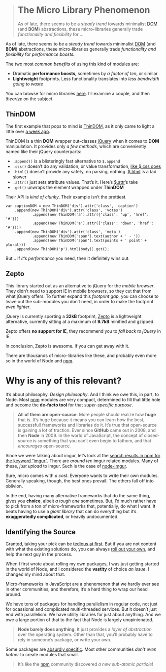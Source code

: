 <div><blockquote>
  <h1>The Micro Library Phenomenon</h1>
  <div><p>As of late, there seems to be a <em>steady trend</em> towards minimalist <a href="https://developer.mozilla.org/en/docs/DOM" target="_blank">DOM</a> (and <strong>BOM</strong>) abstractions, these micro-libraries generally trade <em>functionality and flexibility</em> for <em>&#x2026;</em></p></div>
</blockquote></div>

<div><p>As of late, there seems to be a <em>steady trend</em> towards minimalist <a href="https://developer.mozilla.org/en/docs/DOM" target="_blank">DOM</a> (and <strong>BOM</strong>) abstractions, these micro-libraries generally trade <em>functionality and flexibility</em> for <em>performance boosts.</em></p></div>

<div></div>

<div><p>The two most <em>common benefits</em> of using this kind of modules are:</p> <ul> <li>Dramatic <strong>performance boosts</strong>, sometimes by <em>a factor of ten</em>, or similar</li> <li><strong>Lightweight</strong> footprints. Less functionality translates into <em>less bandwidth going to waste</em></li> </ul> <p>You can browse for micro libraries <a href="http://microjs.com/" target="_blank">here</a>. I&#x2019;ll examine a couple, and then <em>theorize</em> on the subject.</p></div>

<div><h2 id="thindom">ThinDOM</h2> <p>The first example that pops to mind is <a href="https://github.com/jacobgreenleaf/ThinDOM" target="_blank" aria-label="ThinDOM by imgur, on GitHub">ThinDOM</a>, as it only came to light a little over <a href="http://imgur.com/blog/2013/05/21/tech-tuesday-jquery-dom-performance/" target="_blank" aria-label="jQuery DOM performance - imgur blog">a week ago</a>.</p> <p>ThinDOM is a thin <strong>DOM</strong> wrapper out-classes <a href="https://github.com/jquery/jquery" target="_blank" aria-label="jQuery on GitHub">jQuery</a> when it comes to <strong>DOM</strong> manipulation. It provides only <em>a few methods</em>, which are conveniently named like their jQuery counterparts:</p> <ul> <li><code class="md-code md-code-inline">.append()</code> is a blisteringly fast alternative to <code class="md-code md-code-inline">$.append</code></li> <li><code class="md-code md-code-inline">.css()</code> doesn&#x2019;t do any validation, or value transformation, <a href="https://github.com/jquery/jquery/blob/master/src/css.js#L111-L132" target="_blank" aria-label="$.css source on GitHub">like $.css does</a></li> <li><code class="md-code md-code-inline">.html()</code> doesn&#x2019;t provide any safety, no parsing, nothing. <a href="https://github.com/jquery/jquery/blob/master/src/manipulation.js#L124-L161" target="_blank" aria-label="$.html source on GitHub">$.html</a> is a tad slower</li> <li><code class="md-code md-code-inline">.attr()</code> just sets attribute values. That&#x2019;s it. Here&#x2019;s <a href="https://github.com/jquery/jquery/blob/master/src/attributes.js#L288-L334" target="_blank" aria-label="$.attr source on GitHub">$.attr</a>&#x2019;s take</li> <li><code class="md-code md-code-inline">.get()</code> unwraps the element wrapped under <strong>ThinDOM</strong></li> </ul> <p>Their API is <em>kind of clunky</em>. Their example isn&#x2019;t the prettiest.</p> <pre class="md-code-block"><code class="md-code md-lang-javascript"><span class="md-code-keyword">var</span> captionDOM = <span class="md-code-keyword">new</span> ThinDOM(<span class="md-code-string">&apos;div&apos;</span>).attr(<span class="md-code-string">&apos;class&apos;</span>, <span class="md-code-string">&apos;caption&apos;</span>)
    .append(<span class="md-code-keyword">new</span> ThinDOM(<span class="md-code-string">&apos;div&apos;</span>).attr(<span class="md-code-string">&apos;class&apos;</span>, <span class="md-code-string">&apos;votes&apos;</span>)
            .append(<span class="md-code-keyword">new</span> ThinDOM(<span class="md-code-string">&apos;a&apos;</span>).attr({<span class="md-code-string">&apos;class&apos;</span>: <span class="md-code-string">&apos;up&apos;</span>, <span class="md-code-string">&apos;href&apos;</span>: <span class="md-code-string">&apos;#&apos;</span>}))
            .append(<span class="md-code-keyword">new</span> ThinDOM(<span class="md-code-string">&apos;a&apos;</span>).attr({<span class="md-code-string">&apos;class&apos;</span>: <span class="md-code-string">&apos;down&apos;</span>, <span class="md-code-string">&apos;href&apos;</span>: <span class="md-code-string">&apos;#&apos;</span>})))
    .append(<span class="md-code-keyword">new</span> ThinDOM(<span class="md-code-string">&apos;div&apos;</span>).attr(<span class="md-code-string">&apos;class&apos;</span>, <span class="md-code-string">&apos;meta&apos;</span>)
            .append(<span class="md-code-keyword">new</span> ThinDOM(<span class="md-code-string">&apos;span&apos;</span>).text(author + <span class="md-code-string">&apos; - &apos;</span>))
            .append(<span class="md-code-keyword">new</span> ThinDOM(<span class="md-code-string">&apos;span&apos;</span>).text(points + <span class="md-code-string">&apos; point&apos;</span> + plural)))
    .append(<span class="md-code-keyword">new</span> ThinDOM(<span class="md-code-string">&apos;p&apos;</span>).html(body)).get();
</code></pre> <p>But&#x2026; if <em>it&#x2019;s performance</em> you need, then it definitely wins out.</p> <h2 id="zepto">Zepto</h2> <p>This library started out as an alternative to jQuery for the <em>mobile browser</em>. They didn&#x2019;t need to support IE in mobile browsers, so they cut that from what jQuery offers. To further expand this <em>footprint gap</em>, you can choose to leave out the sub-modules you don&#x2019;t need, in order to make the footprint <em>even lighter</em>.</p> <p>jQuery is currently sporting a <strong>32kB</strong> footprint, <a href="http://zeptojs.com/" target="_blank" aria-label="ZeptoJS lightweight jQuery alternative">Zepto</a> is a lightweight alternative, currently sitting at a maximum of <strong>9.7kB</strong> minified and gzipped.</p> <p>Zepto offers <strong>no support for IE</strong>, they recommend you to <em>fall back to jQuery</em> in IE.</p> <p>In conclusion, Zepto is awesome. If you can get away with it.</p> <p>There are thousands of micro-libraries like these, and probably even more so in the world of Node and <a href="https://ponyfoo.com/npmjs.org" aria-label="Node Package Manager">npm</a>.</p> <h1 id="why-is-any-of-this-relevant">Why is any of this relevant?</h1> <p>It&#x2019;s about philosophy. <em>Design philosophy</em>. And I think we owe this, in part, to Node. Most <a href="https://ponyfoo.com/npmjs.org" aria-label="Node Package Manager">npm</a> modules are very compact, determined to fill that little hole and become the <strong>de-facto tool</strong> for that <em>super-specific purpose</em>.</p> <blockquote> <p><strong>All of them are open-source</strong>. More people should realize how <strong>huge</strong> that is. It&#x2019;s huge because it means you can learn how the best, successfull frameworks and libraries do it. It&#x2019;s true that open-source is gaining a lot of traction. Ever since <strong>GitHub</strong> came out in 2008, and then <strong>Node</strong> in 2009. In the world of JavaScript, the concept of closed-source is something that you can&#x2019;t even begin to fathom, and that <em>encourages</em> open-source.</p> </blockquote> <p>Since we were talking about imgur, let&#x2019;s look at the <a href="https://npmjs.org/search?q=imgur" target="_blank" aria-label="npm search results">search results in npm for the keyword &#x201C;imgur&#x201D;</a>. There are <em>around ten</em> imgur related modules. Many of these, <em>just upload</em> to imgur. Such is the case of <a href="https://github.com/kaimallea/node-imgur" target="_blank" aria-label="node-imgur on GitHub">node-imgur</a>.</p> <p>Sure, micro comes with <em>a cost</em>. Everyone wants to write their own modules. Generally speaking, though, the best ones prevail. The others fall off into oblivion.</p> <p>In the end, having many alternative frameworks that do the same thing, gives you <strong>choice</strong>, albeit <em>a tough one</em> sometimes. But, I&#x2019;d much rather have to pick from a ton of micro-frameworks that, potentially, do what I want. It beats having to use a <em>giant library</em> that can do everything but it&#x2019;s <strong>exaggeratedly complicated</strong>, or heavily undocumented.</p> <h2 id="identifying-the-source">Identifying the Source</h2> <p>Granted, taking your pick can be <a href="https://ponyfoo.com/2013/01/18/asset-management-in-node" aria-label="Asset Management in Node">tedious at first</a>. But if you are not content with what the existing solutions do, you can always <a href="https://ponyfoo.com/2013/01/23/publishing-nodejs-packages-with-npm" aria-label="Publishing Node.JS packages with npm">roll out your own</a>, and help the next guy in the process.</p> <p>When I first wrote about rolling my own packages, I was just getting started in the world of Node, and I considered the <strong>vastity</strong> of choice <em>an issue</em>. I changed my mind about that.</p> <p>Micro-frameworks in JavaScript are a phenomenon that we hardly ever see in other communities, and therefore, it&#x2019;s a hard thing to wrap our head around.</p> <p>We have tons of packages for handling parallelism in regular code, not just for ocassional and complicated multi-threaded services. But it doesn&#x2019;t just end with parallelism. We have utility libraries for just about anything. And we owe a large portion of that to the fact that Node is largely unopinionated.</p> <blockquote> <p><strong>Node barely does anything</strong>. It just provides a <em>layer of abstraction</em> over the operating system. Other than that, you&#x2019;ll probably have to rely in someone&#x2019;s package, or write your own.</p> </blockquote> <p>Some packages are <a href="https://github.com/bminer/node-static-asset" target="_blank" aria-label="static-asset on GitHub">absurdly specific</a>. Most other communities <em>don&#x2019;t even bother</em> to create modules that small.</p> <blockquote> <p>It&#x2019;s like the <a href="https://ponyfoo.com/npmjs.org" aria-label="Node Package Manager">npm</a> community discovered <em>a new sub-atomic particle</em>!</p> </blockquote></div>
